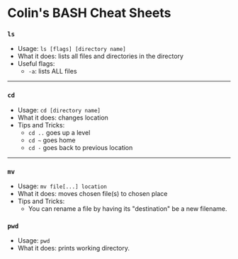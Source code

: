 # Colin's BASH Cheat Sheets

### `ls`

* Usage: `ls [flags] [directory name]`
* What it does: lists all files and directories in the directory
* Useful flags:
    * `-a`: lists ALL files

---
### `cd`

* Usage: `cd [directory name]`
* What it does: changes location
* Tips and Tricks:
    * `cd ..` goes up a level
    * `cd ~` goes home
    * `cd -` goes back to previous location

---

### `mv`

* Usage: `mv file[...] location`
* What it does: moves chosen file(s) to chosen place
* Tips and Tricks:
    * You can rename a file by having its "destination" be a new filename.

### `pwd`

* Usage: `pwd`
* What it does: prints working directory.